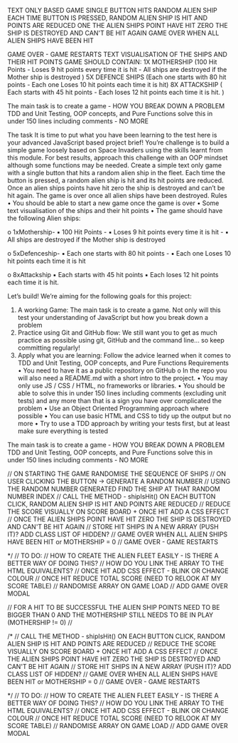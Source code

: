 TEXT ONLY BASED GAME 
SINGLE BUTTON
HITS RANDOM ALIEN SHIP
EACH TIME BUTTON IS PRESSED, RANDOM ALIEN SHIP IS HIT AND POINTS ARE REDUCED
ONE THE ALIEN SHIPS POINT HAVE HIT ZERO THE SHIP IS DESTROYED AND CAN'T BE HIT AGAIN
GAME OVER WHEN ALL ALIEN SHIPS HAVE BEEN HIT

GAME OVER - GAME RESTARTS
TEXT VISUALISATION OF THE SHIPS AND THEIR HIT POINTS
GAME SHOULD CONTAIN: 
1X MOTHERSHIP (100 Hit Points - Loses 9 hit points every time it is hit - All ships are destroyed if the Mother ship is destroyed )
5X DEFENCE SHIPS (Each one starts with 80 hit points - Each one Loses 10 hit points each time it is hit)
8X ATTACKSHIP ( Each starts with 45 hit points - Each loses 12 hit points each time it is hit. )

The main task is to create a game - HOW YOU BREAK DOWN A PROBLEM
TDD and Unit Testing, OOP concepts, and Pure Functions
solve this in under 150 lines including comments - NO MORE

The task
It is time to put what you have been learning to the test here is your advanced JavaScript based project brief!
You’re challenge is to build a simple game loosely based on Space Invaders using the skills learnt from this module. For best results, approach this challenge with an OOP mindset although some functions may be needed.
Create a simple text only game with a single button that hits a random alien ship in the fleet. Each time the button is pressed, a random alien ship is hit and its hit points are reduced. Once an alien ships points have hit zero the ship is destroyed and can’t be hit again. The game is over once all alien ships have been destroyed.
Rules
• You should be able to start a new game once the game is over
• Some text visualisation of the ships and their hit points
• The game should have the following Alien ships:

o 1xMothership-
▪ 100 Hit Points -
▪ Loses 9 hit points every time it is hit -
▪ All ships are destroyed if the Mother ship is destroyed 

o 5xDefenceship-
▪ Each one starts with 80 hit points -
▪ Each one Loses 10 hit points each time it is hit 

o 8xAttackship
▪ Each starts with 45 hit points
▪ Each loses 12 hit points each time it is hit.



Let’s build!
We’re aiming for the following goals for this project:
1. A working Game: The main task is to create a game. Not only will this test your understanding of JavaScript but how you break down a problem
2. Practice using Git and GitHub flow: We still want you to get as much practice as possible using git, GitHub and the command line... so keep committing regularly!
3. Apply what you are learning: Follow the advice learned when it comes to TDD and Unit Testing, OOP concepts, and Pure Functions
Requirements
• You need to have it as a public repository on GitHub
o In the repo you will also need a README.md with a short intro to the project.
• You may only use JS / CSS / HTML, no frameworks or libraries.
• You should be able to solve this in under 150 lines including comments (excluding
unit tests) and any more than that is a sign you have over complicated the problem
• Use an Object Oriented Programming approach where possible
• You can use basic HTML and CSS to tidy up the output but no more
• Try to use a TDD approach by writing your tests first, but at least make sure
everything is tested


The main task is to create a game - HOW YOU BREAK DOWN A PROBLEM
TDD and Unit Testing, OOP concepts, and Pure Functions
solve this in under 150 lines including comments - NO MORE



// ON STARTING THE GAME RANDOMISE THE SEQUENCE OF SHIPS
// ON USER CLICKING THE BUTTON -> GENERATE A RANDOM NUMBER
// USING THE RANDOM NUMBER GENERATED FIND THE SHIP AT THAT RANDOM NUMBER INDEX
// CALL THE METHOD - shipIsHit() ON EACH BUTTON CLICK, RANDOM ALIEN SHIP IS HIT AND POINTS ARE REDUCED
// REDUCE THE SCORE VISUALLY ON SCORE BOARD + ONCE HIT ADD A CSS EFFECT
// ONCE THE ALIEN SHIPS POINT HAVE HIT ZERO THE SHIP IS DESTROYED AND CAN'T BE HIT AGAIN
// STORE HIT SHIPS IN A NEW ARRAY (PUSH IT)? ADD CLASS LIST OF HIDDEN?
// GAME OVER WHEN ALL ALIEN SHIPS HAVE BEEN HIT or MOTHERSHIP = 0
// GAME OVER - GAME RESTARTS

*/
// TO DO:
// HOW TO CREATE THE ALIEN FLEET EASILY - IS THERE A BETTER WAY OF DOING THIS?
// HOW DO YOU LINK THE ARRAY TO THE HTML EQUIVALENTS?
// ONCE HIT ADD CSS EFFECT - BLINK OR CHANGE COLOUR
// ONCE HIT REDUCE TOTAL SCORE (NEED TO RELOOK AT MY SCORE TABLE)
// RANDOMISE ARRAY ON GAME LOAD
// ADD GAME OVER MODAL


// FOR A HIT TO BE SUCCESSFUL THE ALIEN SHIP POINTS NEED TO BE BIGGER THAN 0 AND THE MOTHERSHIP STILL NEEDS TO BE IN PLAY (MOTHERSHIP != 0)
// 

/* 
// CALL THE METHOD - shipIsHit() ON EACH BUTTON CLICK, RANDOM ALIEN SHIP IS HIT AND POINTS ARE REDUCED
// REDUCE THE SCORE VISUALLY ON SCORE BOARD + ONCE HIT ADD A CSS EFFECT
// ONCE THE ALIEN SHIPS POINT HAVE HIT ZERO THE SHIP IS DESTROYED AND CAN'T BE HIT AGAIN
// STORE HIT SHIPS IN A NEW ARRAY (PUSH IT)? ADD CLASS LIST OF HIDDEN?
// GAME OVER WHEN ALL ALIEN SHIPS HAVE BEEN HIT or MOTHERSHIP = 0
// GAME OVER - GAME RESTARTS

*/
// TO DO:
// HOW TO CREATE THE ALIEN FLEET EASILY - IS THERE A BETTER WAY OF DOING THIS?
// HOW DO YOU LINK THE ARRAY TO THE HTML EQUIVALENTS?
// ONCE HIT ADD CSS EFFECT - BLINK OR CHANGE COLOUR
// ONCE HIT REDUCE TOTAL SCORE (NEED TO RELOOK AT MY SCORE TABLE)
// RANDOMISE ARRAY ON GAME LOAD
// ADD GAME OVER MODAL